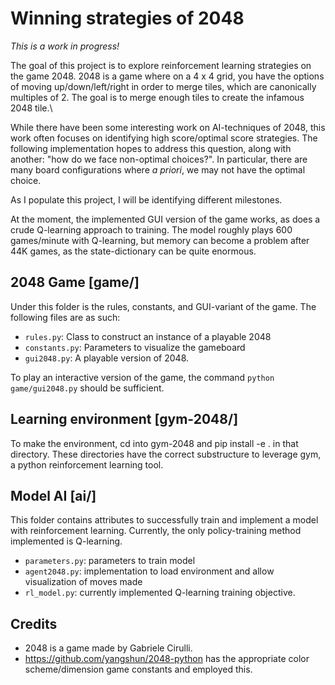 # Winning strategies of 2048

*This is a work in progress!*

The goal of this project is to explore reinforcement learning strategies on the game 2048. 2048 is a game where on a 4 x 4 grid, you have the options of moving up/down/left/right in order to merge tiles, which are canonically multiples of 2. The goal is to merge enough tiles to create the infamous 2048 tile.\\

While there have been some interesting work on AI-techniques of 2048, this work often focuses on identifying high score/optimal score strategies. The following implementation hopes to address this question, along with another: "how do we face non-optimal choices?". In particular, there are many board configurations where *a priori*, we may not have the optimal choice. 

As I populate this project, I will be identifying different milestones.

At the moment, the implemented GUI version of the game works, as does a crude Q-learning approach to training. The model roughly plays 600 games/minute with Q-learning, but memory can become a problem after 44K games, as the state-dictionary can be quite enormous. 

## 2048 Game [game/]

Under this folder is the rules, constants, and GUI-variant of the game. The following files are as such:
+ ```rules.py```: Class to construct an instance of a playable 2048
+ ```constants.py```: Parameters to visualize the gameboard
+ ```gui2048.py```: A playable version of 2048.

To play an interactive version of the game, the command ```python game/gui2048.py``` should be sufficient. 

## Learning environment [gym-2048/]
To make the environment, cd into gym-2048 and pip install -e . in that directory.
These directories have the correct substructure to leverage gym, a python reinforcement learning tool. 

## Model AI [ai/]
This folder contains attributes to successfully train and implement a model with reinforcement learning. Currently, the only policy-training method implemented is Q-learning.
+ ```parameters.py```: parameters to train model
+ ```agent2048.py```: implementation to load environment and allow visualization of moves made
+ ```rl_model.py```: currently implemented Q-learning training objective.


## Credits
+ 2048 is a game made by Gabriele Cirulli. 
+ https://github.com/yangshun/2048-python has the appropriate color scheme/dimension game constants and employed this. 